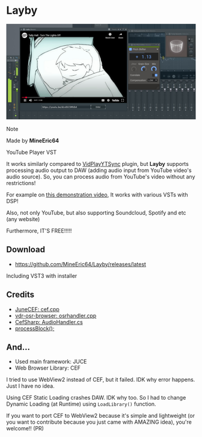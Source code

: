 # Layby
![demon](https://github.com/MineEric64/Layby/blob/main/demon.jpg?raw=true)

 > [!NOTE]
 > Made by **MineEric64**
>
YouTube Player VST

It works similarly compared to [VidPlayYTSync](https://youtu.be/NEcKXDB0zig) plugin, but **Layby** supports processing audio output to DAW (adding audio input from YouTube video's audio source). So, you can process audio from YouTube's video without any restrictions!

For example on [this demonstration video](https://youtu.be/JsedfYSJNWI), It works with various VSTs with DSP!

Also, not only YouTube, but also supporting Soundcloud, Spotify and etc (any website)

Furthermore, IT'S FREE!!!!!

## Download
- https://github.com/MineEric64/Layby/releases/latest

Including VST3 with installer

## Credits
- [JuneCEF: cef.cpp](https://github.com/abhijitnandy2011/JuceCEF/blob/master/glcef/Source/cef.cpp)
- [vdr-osr-browser: osrhandler.cpp](https://github.com/Zabrimus/vdr-osr-browser/blob/encoding/osrhandler.cpp)
- [CefSharp: AudioHandler.cs](https://github.com/cefsharp/CefSharp/blob/cefsharp/85/CefSharp.Example/Handlers/AudioHandler.cs)
- [processBlock();](https://leestrument.tistory.com/entry/processBlock)

## And...
- Used main framework: JUCE
- Web Browser Library: CEF

I tried to use WebView2 instead of CEF, but it failed. IDK why error happens. Just I have no idea.

Using CEF Static Loading crashes DAW. IDK why too. So I had to change Dynamic Loading (at Runtime) using `LoadLibrary()` function.

If you want to port CEF to WebView2 because it's simple and lightweight (or you want to contribute because you just came with AMAZING idea), you're welcome!! (PR)
